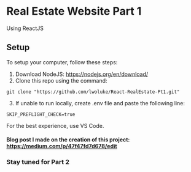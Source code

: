 # Real Estate Website Part 1
Using ReactJS
## Setup
To setup your computer, follow these steps:

1) Download NodeJS: https://nodejs.org/en/download/
2) Clone this repo using the command:
```
git clone "https://github.com/lwoluke/React-RealEstate-Pt1.git"
```
3) If unable to run locally, create .env file and paste the following line:
```
SKIP_PREFLIGHT_CHECK=true
```
For the best experience, use VS Code.
#### Blog post I made on the creation of this project: https://medium.com/p/47f47fd7d678/edit

### Stay tuned for Part 2 
